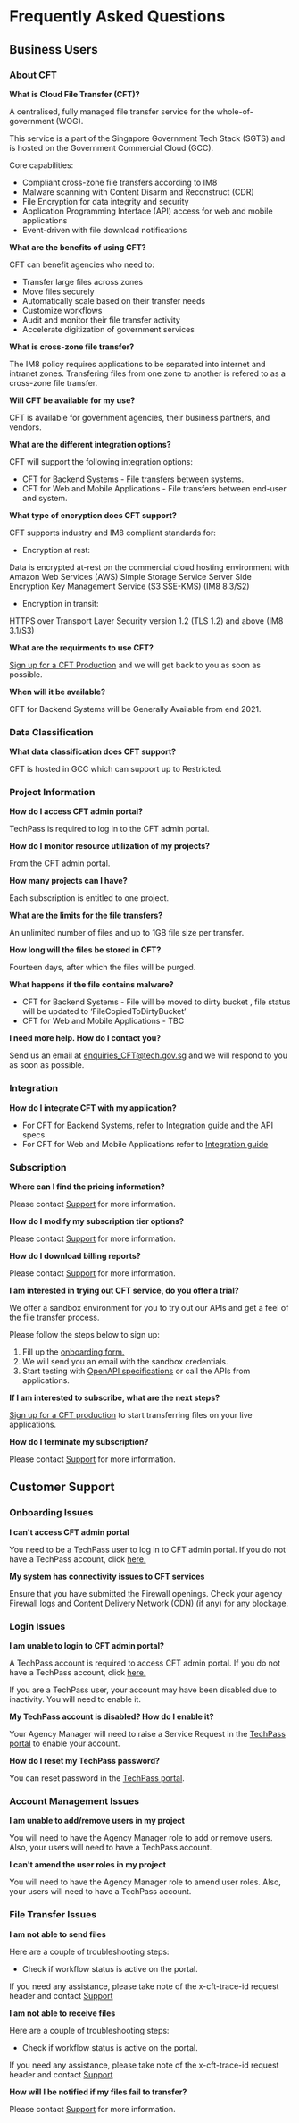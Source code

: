 # Frequently Asked Questions

## Business Users

### About CFT

**What is Cloud File Transfer (CFT)?**

A centralised, fully managed file transfer service for the whole-of-government (WOG).

This service is a part of the Singapore Government Tech Stack (SGTS) and is hosted on the Government Commercial Cloud (GCC).

Core capabilities:

- Compliant cross-zone file transfers according to IM8
- Malware scanning with Content Disarm and Reconstruct (CDR)
- File Encryption for data integrity and security
- Application Programming Interface (API) access for web and mobile applications
- Event-driven with file download notifications

**What are the benefits of using CFT?**

CFT can benefit agencies who need to:

- Transfer large files across zones
- Move files securely
- Automatically scale based on their transfer needs
- Customize workflows
- Audit and monitor their file transfer activity
- Accelerate digitization of government services

**What is cross-zone file transfer?**

The IM8 policy requires applications to be separated into internet and intranet zones. Transfering files from one zone to another is refered to as a cross-zone file transfer.

**Will CFT be available for my use?**

CFT is available for government agencies, their business partners, and vendors.

**What are the different integration options?**

CFT will support the following integration options:

- CFT for Backend Systems - File transfers between systems.
- CFT for Web and Mobile Applications - File transfers between end-user and system.

**What type of encryption does CFT support?**

CFT supports industry and IM8 compliant standards for: 

- Encryption at rest:

Data is encrypted at-rest on the commercial cloud hosting environment with Amazon Web Services (AWS) Simple Storage Service Server Side Encryption Key Management Service (S3 SSE-KMS) (IM8 8.3/S2)


- Encryption in transit:

HTTPS over Transport Layer Security version 1.2 (TLS 1.2) and above (IM8 3.1/S3)

**What are the requirments to use CFT?**

[Sign up for a CFT Production](https://form.gov.sg/#!/603cff5e399059001248f7d4/preview) and we will get back to you as soon as possible.

**When will it be available?**

CFT for Backend Systems will be Generally Available from end 2021.

### Data Classification

**What data classification does CFT support?**

CFT is hosted in GCC which can support up to Restricted.

### Project Information

**How do I access CFT admin portal?**

TechPass is required to log in to the CFT admin portal.

**How do I monitor resource utilization of my projects?**

From the CFT admin portal.

**How many projects can I have?**

Each subscription is entitled to one project.

**What are the limits for the file transfers?**

An unlimited number of files and up to 1GB file size per transfer.

**How long will the files be stored in CFT?**

Fourteen days, after which the files will be purged.

**What happens if the file contains malware?**

- CFT for Backend Systems - File will be moved to dirty bucket , file status will be updated to ‘FileCopiedToDirtyBucket’ 
- CFT for Web and Mobile Applications - TBC

**I need more help. How do I contact you?**

Send us an email at [enquiries_CFT@tech.gov.sg](enquiries_CFT@tech.gov.sg) and we will respond to you as soon as possible.

### Integration

**How do I integrate CFT with my application?**

- For CFT for Backend Systems, refer to [Integration guide](integration-guide-cft-for-backend-systems) and the API specs
- For CFT for Web and Mobile Applications refer to [Integration guide](integration-guide-cft-for-web-and-mobile-applications)

### Subscription

**Where can I find the pricing information?**

Please contact [Support](mailto:enquiries_CFT@tech.gov.sg) for more information.

**How do I modify my subscription tier options?**

Please contact [Support](mailto:enquiries_CFT@tech.gov.sg) for more information.

**How do I download billing reports?**

Please contact [Support](mailto:enquiries_CFT@tech.gov.sg) for more information.

**I am interested in trying out CFT service, do you offer a trial?**

We offer a sandbox environment for you to try out our APIs and get a feel of the file transfer process.

Please follow the steps below to sign up:
1. Fill up the [onboarding form.](https://form.gov.sg/#!/60a4cca76179d60012cdacac/preview)
2. We will send you an email with the sandbox credentials.
3. Start testing with [OpenAPI specifications](https://docs.developer.gov.sg/docs/cft-rest-api-documentation/) or call the APIs from applications.

**If I am interested to subscribe, what are the next steps?**

[Sign up for a CFT production](https://form.gov.sg/#!/603cff5e399059001248f7d4/preview) to start transferring files on your live applications.

**How do I terminate my subscription?**

Please contact [Support](mailto:enquiries_CFT@tech.gov.sg) for more information.



## Customer Support

### Onboarding Issues

**I can't access CFT admin portal**

You need to be a TechPass user to log in to CFT admin portal.
If you do not have a TechPass account, click [here.](https://portal.stg.techpass.suite.gov.sg/public/home)

**My system has connectivity issues to CFT services**

Ensure that you have submitted the Firewall openings. Check your agency Firewall logs and Content Delivery Network (CDN) (if any) for any blockage.

### Login Issues

**I am unable to login to CFT admin portal?**

A TechPass account is required to access CFT admin portal. If you do not have a TechPass account, click [here.](https://portal.stg.techpass.suite.gov.sg/public/home)

If you are a TechPass user, your account may have been disabled due to inactivity. You will need to enable it.

**My TechPass account is disabled? How do I enable it?**

Your Agency Manager will need to raise a Service Request in the [TechPass portal](https://portal.stg.techpass.suite.gov.sg/public/home) to enable your account.

**How do I reset my TechPass password?**

You can reset password in the [TechPass portal](https://portal.stg.techpass.suite.gov.sg/public/home).

### Account Management Issues

**I am unable to add/remove users in my project**

You will need to have the Agency Manager role to add or remove users. Also, your users will need to have a TechPass account.

**I can't amend the user roles in my project**

You will need to have the Agency Manager role to amend user roles. Also, your users will need to have a TechPass account.

### File Transfer Issues

**I am not able to send files**

Here are a couple of troubleshooting steps:

- Check if workflow status is active on the portal.

If you need any assistance, please take note of the x-cft-trace-id request header and contact [Support](mailto:enquiries_CFT@tech.gov.sg)

**I am not able to receive files**

Here are a couple of troubleshooting steps:

- Check if workflow status is active on the portal.

If you need any assistance, please take note of the x-cft-trace-id request header and contact [Support](mailto:enquiries_CFT@tech.gov.sg)

**How will I be notified if my files fail to transfer?**

Please contact [Support](mailto:enquiries_CFT@tech.gov.sg) for more information.



